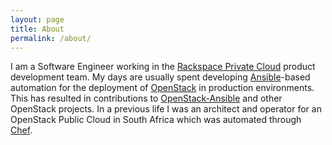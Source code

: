 ```yaml
---
layout: page
title: About
permalink: /about/
---
```


I am a Software Engineer working in the
[Rackspace Private Cloud](https://www.rackspace.com/cloud/private/openstacksolutions/openstack)
product development team. My days are usually spent developing
[Ansible](http://www.ansible.com/)-based automation for the
deployment of [OpenStack](http://www.openstack.org/) in production
environments. This has resulted in contributions to
[OpenStack-Ansible](http://github.com/openstack/openstack-ansible)
and other OpenStack projects. In a previous life I was an architect
and operator for an OpenStack Public Cloud in South Africa which was
automated through [Chef](https://www.chef.io/chef/).
